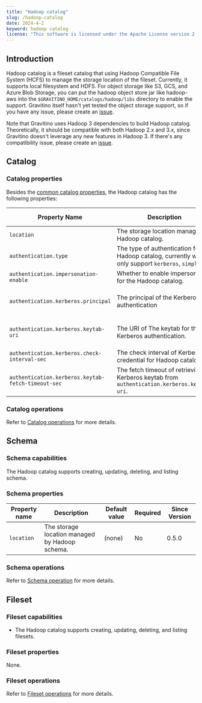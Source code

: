 ```yaml
---
title: "Hadoop catalog"
slug: /hadoop-catalog
date: 2024-4-2
keyword: hadoop catalog
license: "This software is licensed under the Apache License version 2."
---
```


## Introduction

Hadoop catalog is a fileset catalog that using Hadoop Compatible File System (HCFS) to manage
the storage location of the fileset. Currently, it supports local filesystem and HDFS. For
object storage like S3, GCS, and Azure Blob Storage, you can put the hadoop object store jar like
hadoop-aws into the `$GRAVITINO_HOME/catalogs/hadoop/libs` directory to enable the support.
Gravitino itself hasn't yet tested the object storage support, so if you have any issue,
please create an [issue](https://github.com/apache/gravitino/issues).

Note that Gravitino uses Hadoop 3 dependencies to build Hadoop catalog. Theoretically, it should be
compatible with both Hadoop 2.x and 3.x, since Gravitino doesn't leverage any new features in
Hadoop 3. If there's any compatibility issue, please create an [issue](https://github.com/apache/gravitino/issues).

## Catalog

### Catalog properties

Besides the [common catalog properties](./gravitino-server-config.md#gravitino-catalog-properties-configuration), the Hadoop catalog has the following properties:

| Property Name                                      | Description                                                                                    | Default Value | Required                                                    | Since Version |
|----------------------------------------------------|------------------------------------------------------------------------------------------------|---------------|-------------------------------------------------------------|---------------|
| `location`                                         | The storage location managed by Hadoop catalog.                                                | (none)        | No                                                          | 0.5.0         |
| `authentication.type`                              | The type of authentication for Hadoop catalog, currently we only support `kerberos`, `simple`. | `simple`      | No                                                          | 0.5.1         |
| `authentication.impersonation-enable`              | Whether to enable impersonation for the Hadoop catalog.                                        | `false`       | No                                                          | 0.5.1         |
| `authentication.kerberos.principal`                | The principal of the Kerberos authentication                                                   | (none)        | required if the value of `authentication.type` is Kerberos. | 0.5.1         |
| `authentication.kerberos.keytab-uri`               | The URI of The keytab for the Kerberos authentication.                                         | (none)        | required if the value of `authentication.type` is Kerberos. | 0.5.1         |
| `authentication.kerberos.check-interval-sec`       | The check interval of Kerberos credential for Hadoop catalog.                                  | 60            | No                                                          | 0.5.1         |
| `authentication.kerberos.keytab-fetch-timeout-sec` | The fetch timeout of retrieving Kerberos keytab from `authentication.kerberos.keytab-uri`.     | 60            | No                                                          | 0.5.1         |

### Catalog operations

Refer to [Catalog operations](./manage-fileset-metadata-using-gravitino.md#catalog-operations) for more details.

## Schema

### Schema capabilities

The Hadoop catalog supports creating, updating, deleting, and listing schema.

### Schema properties

| Property name | Description                                    | Default value | Required | Since Version |
|---------------|------------------------------------------------|---------------|----------|---------------|
| `location`    | The storage location managed by Hadoop schema. | (none)        | No       | 0.5.0         |

### Schema operations

Refer to [Schema operation](./manage-fileset-metadata-using-gravitino.md#schema-operations) for more details.

## Fileset

### Fileset capabilities

- The Hadoop catalog supports creating, updating, deleting, and listing filesets.

### Fileset properties

None.

### Fileset operations

Refer to [Fileset operations](./manage-fileset-metadata-using-gravitino.md#fileset-operations) for more details.

